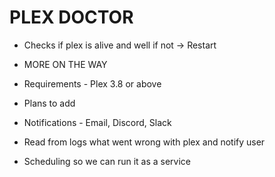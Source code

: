 # PLEX DOCTOR
- Checks if plex is alive and well if not -> Restart
- MORE ON THE WAY

- Requirements - Plex 3.8 or above


- Plans to add
- Notifications - Email, Discord, Slack
- Read from logs what went wrong with plex and notify user
- Scheduling so we can run it as a service
